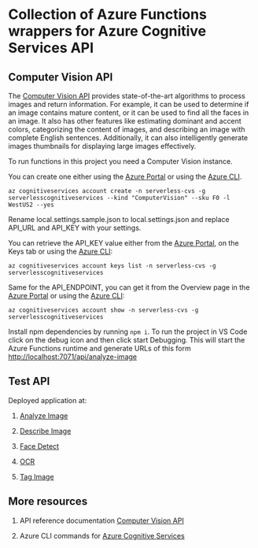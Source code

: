 # Collection of Azure Functions wrappers for Azure Cognitive Services API

## Computer Vision API

The [Computer Vision API](https://docs.microsoft.com/azure/cognitive-services/computer-vision/?wt.mc_id=github-readme-sicotin) provides state-of-the-art algorithms to process images and return information. For example, it can be used to determine if an image contains mature content, or it can be used to find all the faces in an image. It also has other features like estimating dominant and accent colors, categorizing the content of images, and describing an image with complete English sentences. Additionally, it can also intelligently generate images thumbnails for displaying large images effectively.

To run functions in this project you need a Computer Vision instance.

You can create one either using the [Azure Portal](https://aka.ms/portal-github) or using the [Azure CLI](https://docs.microsoft.com/en-us/cli/azure/cognitiveservices?view=azure-cli-latest&wt.mc_id=github-readme-sicotin).

```
az cognitiveservices account create -n serverless-cvs -g serverlesscognitiveservices --kind "ComputerVision" --sku F0 -l WestUS2 --yes
```

Rename local.settings.sample.json to local.settings.json and replace API_URL and API_KEY with your settings.

You can retrieve the API_KEY value either from the [Azure Portal](https://aka.ms/portal-github), on the Keys tab or using the [Azure CLI](https://docs.microsoft.com/en-us/cli/azure/cognitiveservices?view=azure-cli-latest&wt.mc_id=github-readme-sicotin):

```
az cognitiveservices account keys list -n serverless-cvs -g serverlesscognitiveservices
```

Same for the API_ENDPOINT, you can get it from the Overview page in the [Azure Portal](https://aka.ms/portal-github) or using the [Azure CLI](https://docs.microsoft.com/en-us/cli/azure/cognitiveservices?view=azure-cli-latest&wt.mc_id=github-readme-sicotin):

```
az cognitiveservices account show -n serverless-cvs -g serverlesscognitiveservices
```

Install npm dependencies by running `npm i`. To run the project in VS Code click on the debug icon and then click start Debugging. This will start the Azure Functions runtime and generate URLs of this form [http://localhost:7071/api/analyze-image](http://localhost:7071/api/analyze-image)

## Test API

Deployed application at:

1. [Analyze Image](https://serverlesscv.azurewebsites.net/api/analyze-image)

1. [Describe Image](https://serverlesscv.azurewebsites.net/api/describe-image)

1. [Face Detect](https://serverlesscv.azurewebsites.net/api/face-detect)

1. [OCR](https://serverlesscv.azurewebsites.net/api/ocr)

1. [Tag Image](https://serverlesscv.azurewebsites.net/api/tag-image)

## More resources

1. API reference documentation [Computer Vision API](https://westus.dev.cognitive.microsoft.com/docs/services/5adf991815e1060e6355ad44/operations/56f91f2e778daf14a499e1fa/?wt.mc_id=github-readme-sicotin)

1. Azure CLI commands for [Azure Cognitive Services](https://docs.microsoft.com/en-us/cli/azure/cognitiveservices?view=azure-cli-latest&wt.mc_id=github-readme-sicotin)
